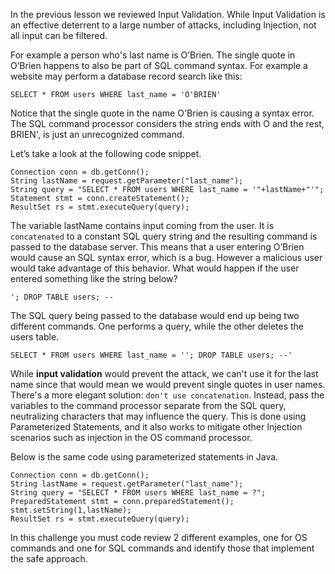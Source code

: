 In the previous lesson we reviewed Input Validation. While Input Validation is an effective deterrent to a large number of attacks, including Injection, not all input can be filtered.

For example a person who's last name is O’Brien. The single quote in O’Brien happens to also be part of SQL command syntax. For example a website may perform a database record search like this:

    SELECT * FROM users WHERE last_name = 'O'BRIEN'

Notice that the single quote in the name O'Brien is causing a syntax error. The SQL command processor considers the string ends with O and the rest, BRIEN', is just an unrecognized command.

Let’s take a look at the following code snippet.

    Connection conn = db.getConn();
    String lastName = request.getParameter("last_name");
    String query = "SELECT * FROM users WHERE last_name = '"+lastName+"'";
    Statement stmt = conn.createStatement();
    ResultSet rs = stmt.executeQuery(query);

The variable lastName contains input coming from the user. It is `concatenated` to a constant SQL query string and the resulting command is passed to the database server. This means that a user entering O’Brien would cause an SQL syntax error, which is a bug. However a malicious user would take advantage of this behavior. What would happen if the user entered something like the string below?

    '; DROP TABLE users; --

The SQL query being passed to the database would end up being two different commands. One performs a query, while the other deletes the users table.

    SELECT * FROM users WHERE last_name = ''; DROP TABLE users; --'

While **input validation** would prevent the attack, we can't use it for the last name since that would mean we would prevent single quotes in user names. 
There's a more elegant solution: `don't use concatenation`. Instead, pass the variables to the command processor separate from the SQL query, neutralizing characters that may influence the query. This is done using Parameterized Statements, and it also works to mitigate other Injection scenarios such as injection in the OS command processor.

Below is the same code using parameterized statements in Java.

    Connection conn = db.getConn();
    String lastName = request.getParameter("last_name");
    String query = "SELECT * FROM users WHERE last_name = ?";
    PreparedStatement stmt = conn.preparedStatement();
    stmt.setString(1,lastName);
    ResultSet rs = stmt.executeQuery(query);

In this challenge you must code review 2 different examples, one for OS commands and one for SQL commands and identify those that implement the safe approach. 